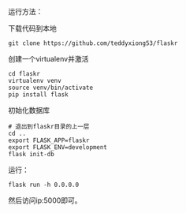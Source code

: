 运行方法：

下载代码到本地

```
git clone https://github.com/teddyxiong53/flaskr
```

创建一个virtualenv并激活

```
cd flaskr
virtualenv venv
source venv/bin/activate
pip install flask
```

初始化数据库

```
# 退出到flaskr目录的上一层
cd ..
export FLASK_APP=flaskr
export FLASK_ENV=development
flask init-db
```

运行：

```
flask run -h 0.0.0.0
```

然后访问ip:5000即可。

